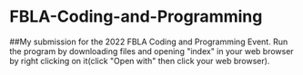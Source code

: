 # FBLA-Coding-and-Programming
##My submission for the 2022 FBLA Coding and Programming Event.
Run the program by downloading files and opening "index" in your web browser by right clicking on it(click "Open with" then click your web browser).
